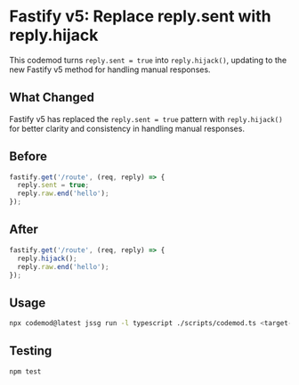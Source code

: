 # Fastify v5: Replace reply.sent with reply.hijack

This codemod turns `reply.sent = true` into `reply.hijack()`, updating to the new Fastify v5 method for handling manual responses.

## What Changed

Fastify v5 has replaced the `reply.sent = true` pattern with `reply.hijack()` for better clarity and consistency in handling manual responses.

## Before

```ts
fastify.get('/route', (req, reply) => {
  reply.sent = true;
  reply.raw.end('hello');
});
```

## After

```ts
fastify.get('/route', (req, reply) => {
  reply.hijack();
  reply.raw.end('hello');
});
```

## Usage

```bash
npx codemod@latest jssg run -l typescript ./scripts/codemod.ts <target-path>
```

## Testing

```bash
npm test
```
